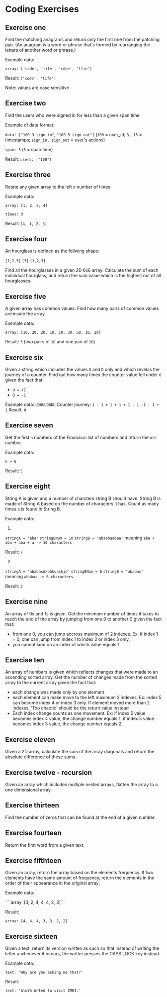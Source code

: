 # Coding Exercises

## Exercise one

Find the matching anagrams and return only the first one from the patching pair. (An anagram is a word or phrase that's formed by rearranging the letters of another word or phrase.)

Example data: 

```array: ['code', 'life', 'cdoe', 'lfie']```

Result: ```['code', 'life']```

Note: values are case sensitive

## Exercise two

Find the users who were signed in for less than a given span time

Example of data format: 

```data: ["100 3 sign_in"```, ```"100 5 sign_out"]``` 
(```100``` = user_id; ```3, 15``` = timestamps; ```sign_in, sign_out``` = user's actions)

```span: 5``` (```5``` = span time)

Result: ```users: ["100"]```

## Exercise three

Rotate any given array to the left x number of times

Example data:

```array: [1, 2, 3, 4]```

```times: 3```

Result: ```[4, 1, 2, 3]```

## Exercise four

An hourglass is defined as the follwing shape:

```[1,2,3]```
  ```[3]```
```[1,2,3]```

Find all the hourglasses in a given 2D 6x6 array. Calculate the sum of each individual hourglass, and return the sum value which is the highest out of all hourglasses.

## Exercise five

A given array has common values. Find how many pairs of common values are inside the array.

Exemple data: 

```array: [10, 20, 20, 10, 10, 30, 50, 10, 20]```

Result: ```3``` (two pairs of ```10``` and one pair of ```20```)

## Exercise six

Given a string which includes the values ```U``` and ```D``` only and which revelas the journey of a counter. Find out how many times the counter value fell under ```0``` given the fact that:

* ```U = +1``` 
* ```D = -1```

Example data: ```UDUUUDDDU```
Counter journey: ```1 - 1 + 1 + 1 + 1 - 1 -1 - 1 + 1```
Result: ```0```

## Exercise seven

Get the first ```n``` numbers of the Fibonacci list of numbers and return the ```nth``` number. 

Example data: 

```n = 6```

Result: ```5```

## Exercise eight

String A is given and a number of charcters string B should have. String B is made of String A based on the number of characters it has. Count as many times ```a``` is found in String B. 

Example data:

1.

```stringA = 'aba'```
```stringBNum = 10```
```stringB = 'abaabaabaa'``` meaning ```aba + aba + aba + a -> 10 characters```

Result: ```7```

2.

```stringA = 'ababasdkbhkqaskjd'```
```stringBNum = 6```
```stringB = 'ababas'``` meaning ```ababas -> 6 characters```

Result: ```3```

## Exercise nine

An array of 0s and 1s is given. Get the minimum number of times it takes to reach the end of the array by jumping from one 0 to another 0 given the fact that:

* from one 0, you can jump accross maximum of 2 indexes. Ex: if index 1 = 0, one can jump from index 1 to index 2 or index 3 only.
* you cannot land on an index of which value equals 1

## Exercise ten

An array of numbers is given which reflects changes that were made to an ascending sorted array. Get the number of changes made from the sorted array to the current array given the fact that:

* each change was made only by one element
* each element can make move to the left maximum 2 indexes. Ex: index 5 can become index 4 or index 3 only. If element moved more than 2 indexes, 'Too chaotic' should be the return value instead
* Each index change counts as one movement. Ex: if index 5 value becomes index 4 value, the change number equals 1; if index 5 value becomes index 3 value, the change number equals 2.

## Exercise eleven

Given a 2D array, calculate the sum of the array diagonals and return the absolute difference of these sums.

## Exercise twelve - recursion

Given an array which includes multiple nested arrays, flatten the array to a one dimensional array.

## Exercise thirteen

Find the number of zeros that can be found at the end of a given number.

## Exercise fourteen

Return the first word from a given text.

## Exercise fifthteen

Given an array, return the array based on the elements frequency. If two elements have the same amount of frequency, return the elements in the order of their appearance in the original array:

Example data:

````array: [3, 2, 4, 4, 4, 2, 3]```

Result:

```array: [4, 4, 4, 3, 3, 2, 2]```

## Exercise sixteen

Given a text, return its version written as such so that instead of writing the letter ```a``` whenever it occurs, the writter presses the CAPS LOCK key instead.

Example data:

```text: 'Why are you asking me that?'```

Result:

```text: 'AlwYS Wnted to visit ZMBI.'```


